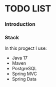 # TODO LIST
### Introduction


### Stack
In this progect I use:
- Java 17
- Maven
- PostgreSQL
- Spring MVC
- Spring Data

###
